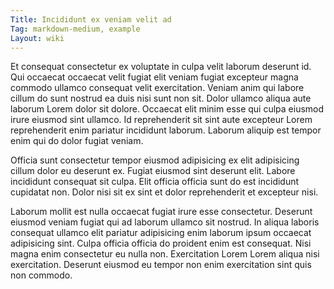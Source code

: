```yaml
---
Title: Incididunt ex veniam velit ad
Tag: markdown-medium, example
Layout: wiki
---
```

Et consequat consectetur ex voluptate in culpa velit laborum deserunt id. Qui occaecat occaecat velit fugiat elit veniam fugiat excepteur magna commodo ullamco consequat velit exercitation. Veniam anim qui labore cillum do sunt nostrud ea duis nisi sunt non sit. Dolor ullamco aliqua aute laborum Lorem dolor sit dolore. Occaecat elit minim esse qui culpa eiusmod irure eiusmod sint ullamco. Id reprehenderit sit sint aute excepteur Lorem reprehenderit enim pariatur incididunt laborum. Laborum aliquip est tempor enim qui do dolor fugiat veniam.

Officia sunt consectetur tempor eiusmod adipisicing ex elit adipisicing cillum dolor eu deserunt ex. Fugiat eiusmod sint deserunt elit. Labore incididunt consequat sit culpa. Elit officia officia sunt do est incididunt cupidatat non. Dolor nisi sit ex sint et dolor reprehenderit et excepteur nisi.

Laborum mollit est nulla occaecat fugiat irure esse consectetur. Deserunt eiusmod veniam fugiat qui ad laborum ullamco sit nostrud. In aliqua laboris consequat ullamco elit pariatur adipisicing enim laborum ipsum occaecat adipisicing sint. Culpa officia officia do proident enim est consequat. Nisi magna enim consectetur eu nulla non. Exercitation Lorem Lorem aliqua nisi exercitation. Deserunt eiusmod eu tempor non enim exercitation sint quis non commodo.
